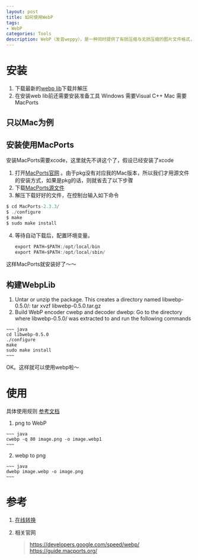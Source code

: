 ```yaml
---
layout: post
title: 如何使用WebP
tags:
- WebP
categories: Tools
description: WebP（发音weppy），是一种同时提供了有损压缩与无损压缩的图片文件格式，派生自视频编码格式VP8，是由Google在购买On2 Technologies后发展出来，以BSD授权条款发布。 WebP最初在2010年发布，目标是减少文件大小，但达到和JPEG格式相同的图片质量，希望能够减少图片档在网络上的发送时间。 2011年11月8日，Google开始让WebP支持无损压缩和透明色的功能，而在2012年8月16日的参考实做libwebp 0.2.0中正式支持。根据Google较早的测试，WebP的无损压缩比网络上找到的PNG档少了45％的文件大小，即使这些PNG档在使用pngcrush和PNGOUT处理过，WebP还是可以减少28％的文件大小。
---
```


# 安装
1.  下载最新的[webp lib](https://storage.googleapis.com/downloads.webmproject.org/releases/webp/index.html)下载并解压
2.  在安装web lib前还需要安装准备工具
Windows 需要Visual C++
Mac 需要 MacPorts   

## 只以Mac为例 

## 安装使用MacPorts   
安装MacPorts需要xcode，这里就先不讲这个了，假设已经安装了xcode   

1.  打开[MacPorts官网](https://guide.macports.org/)  。由于pkg没有对应我的Mac版本，所以我们才用源文件的安装方式，如果是pkg的话，则就省去了以下步骤   
2. 下载[MacPorts源文件](https://distfiles.macports.org/MacPorts/MacPorts-2.3.3.tar.bz2)   
3. 解压下载好好的文件，在控制台输入如下命令    

~~~ java
$ cd MacPorts-2.3.3/
$ ./configure
$ make
$ sudo make install     
~~~

4.  等待自动下载后，配置环境变量。    

    ~~~ java
    export PATH=$PATH:/opt/local/bin   
    export PATH=$PATH:/opt/local/sbin/	
    ~~~
    
这样MacPorts就安装好了～～

## 构建WebpLib
1.   Untar or unzip the package. This creates a directory named libwebp-0.5.0/:
tar xvzf libwebp-0.5.0.tar.gz
2.   Build WebP encoder cwebp and decoder dwebp:
Go to the directory where libwebp-0.5.0/ was extracted to and run the following commands 

    ~~~ java
    cd libwebp-0.5.0
    ./configure
    make
    sudo make install
    ~~~
    
OK。这样就可以使用webp啦～

# 使用
具体使用规则 [参考文档](https://developers.google.com/speed/webp/docs/cwebp)   

1.   png to WebP

	~~~ java
    cwebp -q 80 image.png -o image.webp1
	~~~ 
2.   webp to png   

	~~~ java
	dwebp image.webp -o image.png
	~~~


# 参考
1. [在线转换](https://convertio.co/zh/webp-jpg/)
2. 相关官网

    >https://developers.google.com/speed/webp/
https://guide.macports.org/


